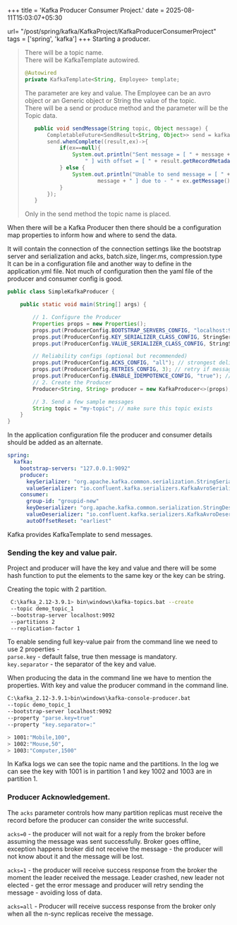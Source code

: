 +++
title = 'Kafka Producer Consumer Project.'
date = 2025-08-11T15:03:07+05:30

url= "/post/spring/kafka/KafkaProject/KafkaProducerConsumerProject"
tags = ['spring', 'kafka']
+++
Starting a producer.

> There will be a topic name.   
> There will be KafkaTemplate autowired. 
>
> ```java
> @Autowired
> private KafkaTemplate<String, Employee> template; 
> ```
> 
> The parameter are key and value. The Employee can be an avro object or an Generic object or String the value of the topic.   
> There will be a send or produce method and the parameter will be the Topic data.
> 
> ```java
>    public void sendMessage(String topic, Object message) {
>        CompletableFuture<SendResult<String, Object>> send = kafkaTemplate.send(topic, message);
>        send.whenComplete((result,ex)->{
>            if(ex==null){
>                System.out.println("Sent message = [ " + message +
>                    " ] with offset = [ " + result.getRecordMetadata().offset() + " ]");
>            } else {
>                System.out.println("Unable to send message = [ " +
>                        message + " ] due to - " + ex.getMessage());
>            }
>        });
>    }
> ```
> Only in the send method the topic name is placed.



When there will be a Kafka  Producer then there should be a configuration map properties to inform how and where to send the data.

It will contain the connection of the connection settings like the bootstrap server and serialization and acks, batch.size, linger.ms, compression.type  
It can be in a configuration file and another way to define in the application.yml file. Not much of configuration then the yaml file of the producer and consumer config is good.

```java
public class SimpleKafkaProducer {

    public static void main(String[] args) {

        // 1. Configure the Producer
        Properties props = new Properties();
        props.put(ProducerConfig.BOOTSTRAP_SERVERS_CONFIG, "localhost:9092"); // Kafka broker
        props.put(ProducerConfig.KEY_SERIALIZER_CLASS_CONFIG, StringSerializer.class.getName());
        props.put(ProducerConfig.VALUE_SERIALIZER_CLASS_CONFIG, StringSerializer.class.getName());

        // Reliability configs (optional but recommended)
        props.put(ProducerConfig.ACKS_CONFIG, "all"); // strongest delivery guarantee
        props.put(ProducerConfig.RETRIES_CONFIG, 3); // retry if message send fails
        props.put(ProducerConfig.ENABLE_IDEMPOTENCE_CONFIG, "true"); // ensure no duplicates
        // 2. Create the Producer
        Producer<String, String> producer = new KafkaProducer<>(props);

        // 3. Send a few sample messages
        String topic = "my-topic"; // make sure this topic exists
    }
}
```
In the application configuration file the producer and consumer details should be added as an alternate.
```yml
spring:
  kafka:
    bootstrap-servers: "127.0.0.1:9092" 
    producer:
      keySerializer: "org.apache.kafka.common.serialization.StringSerializer"
      valueSerializer: "io.confluent.kafka.serializers.KafkaAvroSerializer" # Value serializer is the avro kafka serializer.
    consumer:
      group-id: "groupid-new"
      keyDeserializer: "org.apache.kafka.common.serialization.StringDeserializer"
      valueDeserializer: "io.confluent.kafka.serializers.KafkaAvroDeserializer"
      autoOffsetReset: "earliest"
```
Kafka provides KafkaTemplate to send messages.

### __Sending the key and value pair.__
Project and producer will have the key and value and there will be some hash function to put the elements to the same key or the key can be string.

Creating the topic with 2 partition.
```bash
 C:\kafka_2.12-3.9.1> bin\windows\kafka-topics.bat --create 
 --topic demo_topic_1 
 --bootstrap-server localhost:9092 
 --partitions 2 
 --replication-factor 1
```

To enable sending full key-value pair from the command line we need to use 2 properties -   
`parse.key` - default false, true then message is mandatory.  
`key.separator` - the separator of the key and value.


When producing the data in the command line we have to mention the properties. With key and value the producer command in the command line.

```bash
C:\kafka_2.12-3.9.1>bin\windows\kafka-console-producer.bat 
--topic demo_topic_1 
--bootstrap-server localhost:9092
--property "parse.key=true"
--property "key.separator=:"

> 1001:"Mobile,100",
> 1002:"Mouse,50",
> 1003:"Computer,1500"
```

In Kafka logs we can see the topic name and the partitions. In the log we can see the key with 1001 is in partition 1 and key 1002 and 1003 are in partition 1.

### __Producer Acknowledgement.__


The `acks` parameter controls how many partition replicas must receive the record before the producer can consider the write successful. 

`acks=0` - the producer will not wait for a reply from the broker before assuming the message was sent successfully. Broker goes offline, exception happens broker did not receive the message - the producer will not know about it and the message will be lost.

`acks=1` - the producer will receive success response from the broker the moment the leader received the message. Leader crashed, new leader not elected - get the error message and producer will retry sending the message - avoiding loss of data.

`acks=all` - Producer will receive success response from the broker only when all the n-sync replicas receive the message.